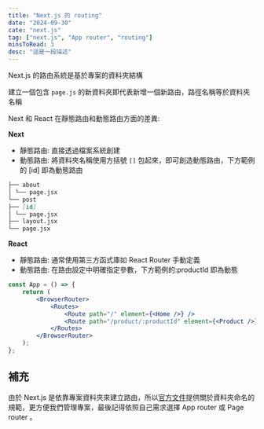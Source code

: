 ```yaml
---
title: "Next.js 的 routing"
date: "2024-09-30"
cate: "next.js"
tag: ["next.js", "App router", "routing"]
minsToRead: 3
desc: "這是一段描述"
---
```


Next.js 的路由系統是基於專案的資料夾結構

建立一個包含 `page.js` 的新資料夾即代表新增一個新路由，路徑名稱等於資料夾名稱

Next 和 React 在靜態路由和動態路由方面的差異:

**Next**

-   靜態路由: 直接透過檔案系統創建
-   動態路由: 將資料夾名稱使用方括號 `[]` 包起來，即可創造動態路由，下方範例的 [id] 即為動態路由

```md
├── about
│ └── page.jsx
└── post
├── [id]
│ └── page.jsx
├── layout.jsx
└── page.jsx
```

**React**

-   靜態路由: 通常使用第三方函式庫如 React Router 手動定義
-   動態路由: 在路由設定中明確指定參數，下方範例的:productId 即為動態

```jsx
const App = () => {
    return (
        <BrowserRouter>
            <Routes>
                <Route path="/" element={<Home />} />
                <Route path="/product/:productId" element={<Product />} />
            </Routes>
        </BrowserRouter>
    );
};
```

## 補充

由於 Next.js 是依靠專案資料夾來建立路由，所以[官方文件](https://nextjs.org/docs/getting-started/project-structure)提供關於資料夾命名的規範，更方便我們管理專案，最後記得依照自己需求選擇 App router 或 Page router 。
